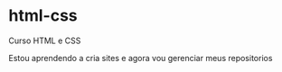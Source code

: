 # html-css
 Curso HTML e CSS

Estou aprendendo a cria sites e agora vou gerenciar meus
 repositorios